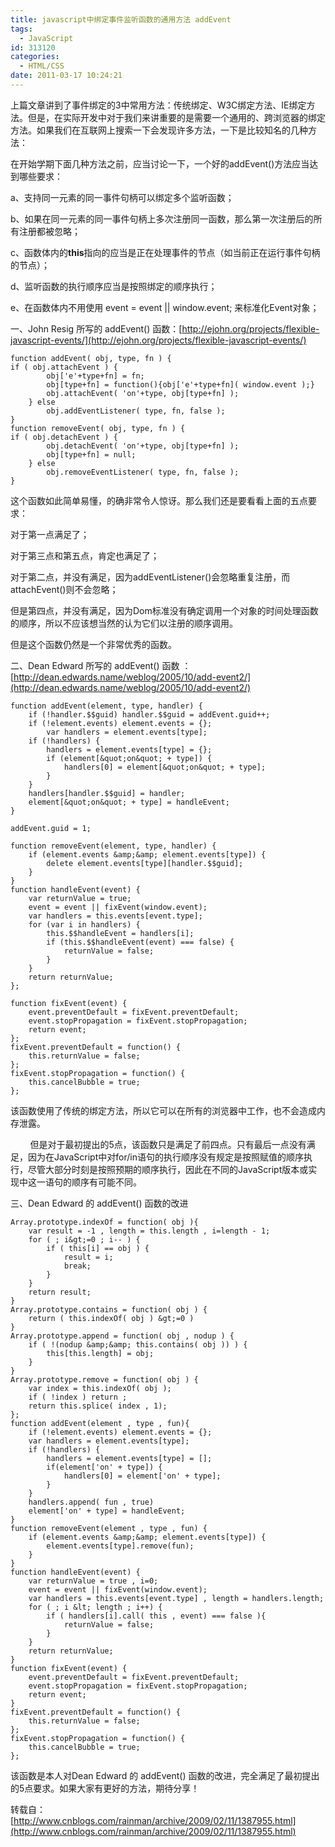 ```yaml
---
title: javascript中绑定事件监听函数的通用方法 addEvent
tags:
  - JavaScript
id: 313120
categories:
  - HTML/CSS
date: 2011-03-17 10:24:21
---
```


上篇文章讲到了事件绑定的3中常用方法：传统绑定、W3C绑定方法、IE绑定方法。但是，在实际开发中对于我们来讲重要的是需要一个通用的、跨浏览器的绑定方法。如果我们在互联网上搜索一下会发现许多方法，一下是比较知名的几种方法：

在开始学期下面几种方法之前，应当讨论一下，一个好的addEvent()方法应当达到哪些要求：

a、支持同一元素的同一事件句柄可以绑定多个监听函数；

b、如果在同一元素的同一事件句柄上多次注册同一函数，那么第一次注册后的所有注册都被忽略；

c、函数体内的**this**指向的应当是正在处理事件的节点（如当前正在运行事件句柄的节点）；

d、监听函数的执行顺序应当是按照绑定的顺序执行；

e、在函数体内不用使用 event = event || window.event; 来标准化Event对象；

一、John Resig 所写的 addEvent() 函数：[http://ejohn.org/projects/flexible-javascript-events/](http://ejohn.org/projects/flexible-javascript-events/)
  
```
function addEvent( obj, type, fn ) { 
if ( obj.attachEvent ) { 
        obj['e'+type+fn] = fn; 
        obj[type+fn] = function(){obj['e'+type+fn]( window.event );} 
        obj.attachEvent( 'on'+type, obj[type+fn] ); 
    } else 
        obj.addEventListener( type, fn, false ); 
} 
function removeEvent( obj, type, fn ) { 
if ( obj.detachEvent ) { 
        obj.detachEvent( 'on'+type, obj[type+fn] ); 
        obj[type+fn] = null; 
    } else 
        obj.removeEventListener( type, fn, false ); 
}
```

这个函数如此简单易懂，的确非常令人惊讶。那么我们还是要看看上面的五点要求：

对于第一点满足了；

对于第三点和第五点，肯定也满足了；

对于第二点，并没有满足，因为addEventListener()会忽略重复注册，而attachEvent()则不会忽略；

但是第四点，并没有满足，因为Dom标准没有确定调用一个对象的时间处理函数的顺序，所以不应该想当然的认为它们以注册的顺序调用。

但是这个函数仍然是一个非常优秀的函数。

二、Dean Edward 所写的 addEvent() 函数 ：[http://dean.edwards.name/weblog/2005/10/add-event2/](http://dean.edwards.name/weblog/2005/10/add-event2/)


```
function addEvent(element, type, handler) {
    if (!handler.$$guid) handler.$$guid = addEvent.guid++;
    if (!element.events) element.events = {};
        var handlers = element.events[type];
    if (!handlers) {
        handlers = element.events[type] = {};
        if (element[&quot;on&quot; + type]) {
            handlers[0] = element[&quot;on&quot; + type];
        }
    }
    handlers[handler.$$guid] = handler;
    element[&quot;on&quot; + type] = handleEvent;
}

addEvent.guid = 1;

function removeEvent(element, type, handler) {
    if (element.events &amp;&amp; element.events[type]) {
        delete element.events[type][handler.$$guid];
    }
}
function handleEvent(event) {
    var returnValue = true;
    event = event || fixEvent(window.event);
    var handlers = this.events[event.type];
    for (var i in handlers) {
        this.$$handleEvent = handlers[i];
        if (this.$$handleEvent(event) === false) {
            returnValue = false;
        }
    }
    return returnValue;
};

function fixEvent(event) {
    event.preventDefault = fixEvent.preventDefault;
    event.stopPropagation = fixEvent.stopPropagation;
    return event;
};
fixEvent.preventDefault = function() {
    this.returnValue = false;
};
fixEvent.stopPropagation = function() {
    this.cancelBubble = true;
};
```

该函数使用了传统的绑定方法，所以它可以在所有的浏览器中工作，也不会造成内存泄露。

&#160;&#160;&#160;&#160;&#160;&#160;&#160; 但是对于最初提出的5点，该函数只是满足了前四点。只有最后一点没有满足，因为在JavaScript中对for/in语句的执行顺序没有规定是按照赋值的顺序执行，尽管大部分时刻是按照预期的顺序执行，因此在不同的JavaScript版本或实现中这一语句的顺序有可能不同。

三、Dean Edward 的 addEvent() 函数的改进


```
Array.prototype.indexOf = function( obj ){
    var result = -1 , length = this.length , i=length - 1;
    for ( ; i&gt;=0 ; i-- ) {
        if ( this[i] == obj ) {
            result = i;
            break;
        }
    }
    return result;
}
Array.prototype.contains = function( obj ) {
    return ( this.indexOf( obj ) &gt;=0 )
}
Array.prototype.append = function( obj , nodup ) {
    if ( !(nodup &amp;&amp; this.contains( obj )) ) {
        this[this.length] = obj;
    }
}
Array.prototype.remove = function( obj ) {
    var index = this.indexOf( obj );
    if ( !index ) return ;
    return this.splice( index , 1);
};
function addEvent(element , type , fun){
    if (!element.events) element.events = {};            
    var handlers = element.events[type];
    if (!handlers) {
        handlers = element.events[type] = [];
        if(element['on' + type]) {        
            handlers[0] = element['on' + type];
        }
    }
    handlers.append( fun , true)
    element['on' + type] = handleEvent;
}
function removeEvent(element , type , fun) {
    if (element.events &amp;&amp; element.events[type]) {
        element.events[type].remove(fun); 
    }
}
function handleEvent(event) {
    var returnValue = true , i=0;
    event = event || fixEvent(window.event);
    var handlers = this.events[event.type] , length = handlers.length;
    for ( ; i &lt; length ; i++) {
        if ( handlers[i].call( this , event) === false ){
            returnValue = false;
        }
    }
    return returnValue;
}
function fixEvent(event) {
    event.preventDefault = fixEvent.preventDefault;
    event.stopPropagation = fixEvent.stopPropagation;
    return event;
}
fixEvent.preventDefault = function() {
    this.returnValue = false;
};
fixEvent.stopPropagation = function() {
    this.cancelBubble = true;
};
```

该函数是本人对Dean Edward 的 addEvent() 函数的改进，完全满足了最初提出的5点要求。如果大家有更好的方法，期待分享！

转载自：[http://www.cnblogs.com/rainman/archive/2009/02/11/1387955.html](http://www.cnblogs.com/rainman/archive/2009/02/11/1387955.html)